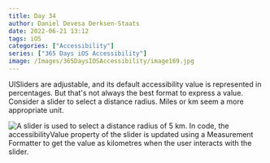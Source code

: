 ```yaml
---
title: Day 34
author: Daniel Devesa Derksen-Staats
date: 2022-06-21 13:12
tags: iOS
categories: ["Accessibility"]
series: ["365 Days iOS Accessibility"]
image: /Images/365DaysIOSAccessibility/image169.jpg
---
```


UISliders are adjustable, and its default accessibility value is represented in percentages. But that's not always the best format to express a value. Consider a slider to select a distance radius. Miles or km seem a more appropriate unit.

![A slider is used to select a distance radius of 5 km. In code, the accessibilityValue property of the slider is updated using a Measurement Formatter to get the value as kilometres when the user interacts with the slider.](/Images/365DaysIOSAccessibility/image169.jpg)

